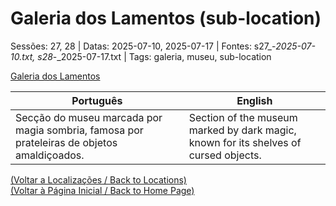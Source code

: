 
# Galeria dos Lamentos (sub-location)

Sessões: 27, 28 | Datas: 2025-07-10, 2025-07-17 | Fontes: s27_-_2025-07-10.txt, s28_-_2025-07-17.txt | Tags: galeria, museu, sub-location

[Galeria dos Lamentos](galeria_dos_lamentos.png)

| Português | English |
|-----------|---------|
| Secção do museu marcada por magia sombria, famosa por prateleiras de objetos amaldiçoados. | Section of the museum marked by dark magic, known for its shelves of cursed objects. |

[(Voltar a Localizações / Back to Locations)](localizacoes.md)  
[(Voltar à Página Inicial / Back to Home Page)](index.md)

